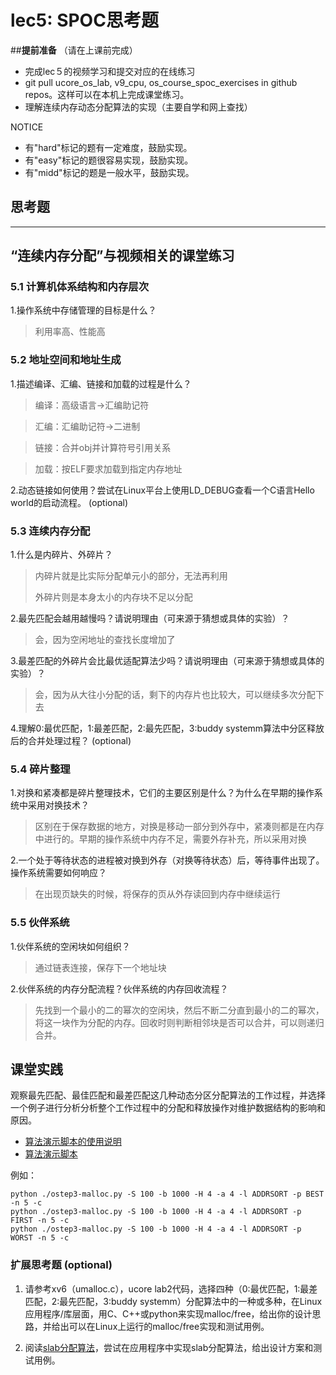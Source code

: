 # lec5: SPOC思考题

##**提前准备**
（请在上课前完成）

- 完成lec５的视频学习和提交对应的在线练习
- git pull ucore_os_lab, v9_cpu, os_course_spoc_exercises in github repos。这样可以在本机上完成课堂练习。
- 理解连续内存动态分配算法的实现（主要自学和网上查找）

NOTICE
- 有"hard"标记的题有一定难度，鼓励实现。
- 有"easy"标记的题很容易实现，鼓励实现。
- 有"midd"标记的题是一般水平，鼓励实现。


## 思考题
---

## “连续内存分配”与视频相关的课堂练习

### 5.1 计算机体系结构和内存层次

1.操作系统中存储管理的目标是什么？

> 利用率高、性能高

### 5.2 地址空间和地址生成
1.描述编译、汇编、链接和加载的过程是什么？

> 编译：高级语言->汇编助记符

> 汇编：汇编助记符->二进制

> 链接：合并obj并计算符号引用关系

> 加载：按ELF要求加载到指定内存地址

2.动态链接如何使用？尝试在Linux平台上使用LD_DEBUG查看一个C语言Hello world的启动流程。  (optional)



### 5.3 连续内存分配
1.什么是内碎片、外碎片？

> 内碎片就是比实际分配单元小的部分，无法再利用
> 
> 外碎片则是本身太小的内存块不足以分配

2.最先匹配会越用越慢吗？请说明理由（可来源于猜想或具体的实验）？

> 会，因为空闲地址的查找长度增加了

3.最差匹配的外碎片会比最优适配算法少吗？请说明理由（可来源于猜想或具体的实验）？

> 会，因为从大往小分配的话，剩下的内存片也比较大，可以继续多次分配下去

4.理解0:最优匹配，1:最差匹配，2:最先匹配，3:buddy systemm算法中分区释放后的合并处理过程？ (optional)


### 5.4 碎片整理
1.对换和紧凑都是碎片整理技术，它们的主要区别是什么？为什么在早期的操作系统中采用对换技术？  

> 区别在于保存数据的地方，对换是移动一部分到外存中，紧凑则都是在内存中进行的。早期的操作系统中内存不足，需要外存补充，所以采用对换

2.一个处于等待状态的进程被对换到外存（对换等待状态）后，等待事件出现了。操作系统需要如何响应？

> 在出现页缺失的时候，将保存的页从外存读回到内存中继续运行

### 5.5 伙伴系统
1.伙伴系统的空闲块如何组织？

> 通过链表连接，保存下一个地址块

2.伙伴系统的内存分配流程？伙伴系统的内存回收流程？

> 先找到一个最小的二的幂次的空闲块，然后不断二分直到最小的二的幂次，将这一块作为分配的内存。回收时则判断相邻块是否可以合并，可以则递归合并。

## 课堂实践

观察最先匹配、最佳匹配和最差匹配这几种动态分区分配算法的工作过程，并选择一个例子进行分析分析整个工作过程中的分配和释放操作对维护数据结构的影响和原因。

  * [算法演示脚本的使用说明](https://github.com/chyyuu/os_tutorial_lab/blob/master/ostep/ostep3-malloc.md)
  * [算法演示脚本](https://github.com/chyyuu/os_tutorial_lab/blob/master/ostep/ostep3-malloc.py)

例如：
```
python ./ostep3-malloc.py -S 100 -b 1000 -H 4 -a 4 -l ADDRSORT -p BEST -n 5 -c
python ./ostep3-malloc.py -S 100 -b 1000 -H 4 -a 4 -l ADDRSORT -p FIRST -n 5 -c
python ./ostep3-malloc.py -S 100 -b 1000 -H 4 -a 4 -l ADDRSORT -p WORST -n 5 -c
```

### 扩展思考题 (optional)

1. 请参考xv6（umalloc.c），ucore lab2代码，选择四种（0:最优匹配，1:最差匹配，2:最先匹配，3:buddy systemm）分配算法中的一种或多种，在Linux应用程序/库层面，用C、C++或python来实现malloc/free，给出你的设计思路，并给出可以在Linux上运行的malloc/free实现和测试用例。


2. 阅读[slab分配算法](http://en.wikipedia.org/wiki/Slab_allocation)，尝试在应用程序中实现slab分配算法，给出设计方案和测试用例。
